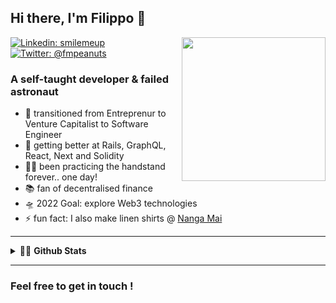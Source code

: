 ## Hi there, I'm Filippo 👋
<img align='right' src="https://media.giphy.com/media/wET3URacPVM9G/giphy.gif" width="230">

[![Linkedin: smilemeup](https://img.shields.io/badge/-smilemeup-blue?style=flat-square&logo=Linkedin&logoColor=white&link=https://www.linkedin.com/in/thaianebraga/)][Linkedin] [![Twitter: @fmpeanuts](https://img.shields.io/badge/-@fmpeanuts-blue?style=flat-square&logo=Twitter&logoColor=white&link=https://twitter.com/fmpeanuts)][Twitter]


### A self-taught developer & failed astronaut


- 🌱 transitioned from Entreprenur to Venture Capitalist to Software Engineer
- 🧠 getting better at Rails, GraphQL, React, Next and Solidity
- 🤸🏻 been practicing the handstand forever.. one day!
- 📚 fan of decentralised finance
- 🛸 2022 Goal: explore Web3 technologies
- ⚡ fun fact: I also make linen shirts @ [Nanga Mai][NangaMai]

---

<details>
  <summary>🧑‍🚀 <strong>Github Stats</strong></summary>

  <img align="left" alt="filippomassarelli Github Stats" src="https://github-readme-stats.vercel.app/api?username=filippomassarelli&show_icons=true&hide_border=true&count_private=true&hide=stars,issues,contribs,prs" />

</details>

---

### Feel free to get in touch !

[Linkedin]: https://www.linkedin.com/in/smilemeup/
[Twitter]: https://twitter.com/fmpeanuts
[GitHub]: https://github.com/filippomassarelli
[Seedrs]: https://seedrs.com/
[NangaMai]: https://www.nanga-mai.com/
[satoshi]: https://bitcoin.org/bitcoin.pdf/
